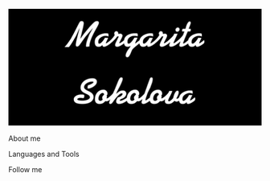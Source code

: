 ![Header](https://github.com/SokolovaMargarita/SokolovaMargarita/blob/main/assets/2.jpg)

About me

Languages and Tools

Follow me